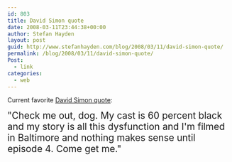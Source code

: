 ```yaml
---
id: 803
title: David Simon quote
date: 2008-03-11T23:44:38+00:00
author: Stefan Hayden
layout: post
guid: http://www.stefanhayden.com/blog/2008/03/11/david-simon-quote/
permalink: /blog/2008/03/11/david-simon-quote/
Post:
  - link
categories:
  - web
---
```

Current favorite <a href="http://sepinwall.blogspot.com/2008/03/wire-david-simon-q.html">David Simon quote</a>:

<span class="fullpost" style="font-size: 150%">"Check me out, dog. My cast is 60 percent black and my story is all this dysfunction and I'm filmed in Baltimore and nothing makes sense until episode 4. Come get me."</span>